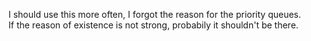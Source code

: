 I should use this more often, I forgot the reason for the priority queues.  
If the reason of existence is not strong, probabily it shouldn't be there.  